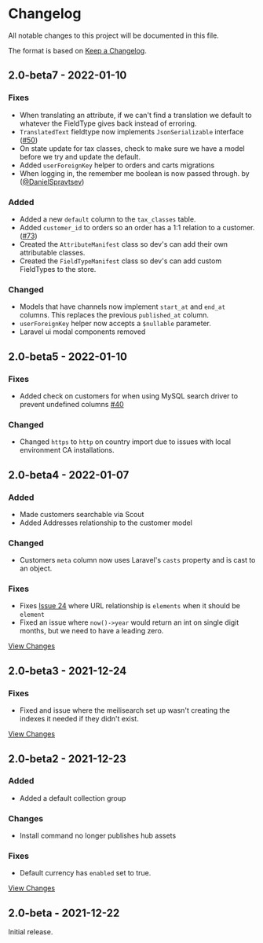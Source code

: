 # Changelog
All notable changes to this project will be documented in this file.

The format is based on [Keep a Changelog](https://keepachangelog.com/en/1.0.0/).

## 2.0-beta7 - 2022-01-10

### Fixes

- When translating an attribute, if we can't find a translation we default to whatever the FieldType gives back instead of erroring.
- `TranslatedText` fieldtype now implements `JsonSerializable` interface ([#50](https://github.com/getcandy/getcandy/issues/50))
- On state update for tax classes, check to make sure we have a model before we try and update the default.
- Added `userForeignKey` helper to orders and carts migrations
- When logging in, the remember me boolean is now passed through. by ([@DanielSpravtsev](https://github.com/DanielSpravtsev))

### Added

- Added a new `default` column to the `tax_classes` table.
- Added `customer_id` to orders so an order has a 1:1 relation to a customer. ([#73](https://github.com/getcandy/getcandy/issues/73))
- Created the `AttributeManifest` class so dev's can add their own attributable classes.
- Created the `FieldTypeManifest` class so dev's can add custom FieldTypes to the store.

### Changed

- Models that have channels now implement `start_at` and `end_at` columns. This replaces the previous `published_at` column.
- `userForeignKey` helper now accepts a `$nullable` parameter.
- Laravel ui modal components removed

## 2.0-beta5 - 2022-01-10

### Fixes

- Added check on customers for when using MySQL search driver to prevent undefined columns [#40](https://github.com/getcandy/getcandy/issues/40)

### Changed

- Changed `https` to `http` on country import due to issues with local environment CA installations.

## 2.0-beta4 - 2022-01-07

### Added
- Made customers searchable via Scout
- Added Addresses relationship to the customer model

### Changed
- Customers `meta` column now uses Laravel's `casts` property and is cast to an object.

### Fixes
- Fixes [Issue 24](https://github.com/getcandy/getcandy/issues/24) where URL relationship is `elements` when it should be `element`
- Fixed an issue where `now()->year` would return an int on single digit months, but we need to have a leading zero.

[View Changes](https://github.com/getcandy/core/compare/2.0-beta3...2.0-beta4)

## 2.0-beta3 - 2021-12-24

### Fixes
- Fixed and issue where the meilisearch set up wasn't creating the indexes it needed if they didn't exist.

[View Changes](https://github.com/getcandy/core/compare/2.0-beta2...2.0-beta3)

## 2.0-beta2 - 2021-12-23

### Added
- Added a default collection group
### Changes
- Install command no longer publishes hub assets
### Fixes
- Default currency has `enabled` set to true.

[View Changes](https://github.com/getcandy/core/compare/2.0-beta...2.0-beta2)

## 2.0-beta - 2021-12-22

Initial release.
